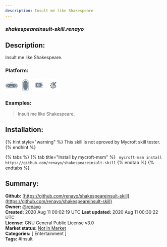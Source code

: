 ```yaml
---
description: Insult me like Shakespeare
---
```


### _shakespeareinsult-skill.renayo_  
## Description:  
Insult me like Shakespeare.  
  
  
### Platform:  
 ![Mark I](../.gitbook/assets/mark-1-icon.png)  ![Mark II](../.gitbook/assets/mark-2-icon.png)  ![Picroft](../.gitbook/assets/picroft-icon.png)  ![plasmoid](../.gitbook/assets/kde.png)   
### Examples:  
> Insult me like Shakespeare.  
  
## Installation:  
{% hint style="warning" %}
This skill is not aproved by Mycroft skill tester.
{% endhint %}
    
{% tabs %}
{% tab title="Install by mycroft-msm" %}
``` mycroft-msm install https://github.com/renayo/shakespeareinsult-skill```
{% endtab %}
  {% endtabs %}
    
## Summary:  
**Github:** [https://github.com/renayo/shakespeareinsult-skill](https://github.com/renayo/shakespeareinsult-skill)  
**Owner:** [@renayo](https://github.com/renayo)  
**Created:** 2020 Aug 11 00:02:19 UTC  **Last updated:** 2020 Aug 11 00:30:22 UTC  
**License:** GNU General Public License v3.0  
**Market status:** [Not in Market](https://market.mycroft.ai/skill/)  
**Categories:** [ Entertainment ]   
**Tags:** \#Insult   
